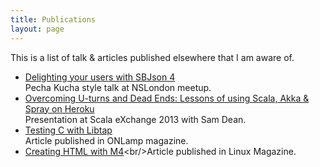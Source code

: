 ```yaml
---
title: Publications
layout: page
---
```


This is a list of talk & articles published elsewhere that I am aware
of.

* [Delighting your users with SBJson 4](https://vimeo.com/86478323)<br/>Pecha Kucha style talk at NSLondon meetup.
* [Overcoming U-turns and Dead Ends: Lessons of using Scala, Akka & Spray on Heroku](http://skillsmatter.com/podcast/scala/overcoming-u-turns-and-dead-ends-lessons-of-using-scala-akka-spray-on-heroku)<br/>Presentation at Scala eXchange 2013 with Sam Dean.
* [Testing C with Libtap](http://www.onlamp.com/pub/a/onlamp/2006/01/19/libtap.html?CMP=OTC-6YE827253101&ATT=Testing+C+with+Libtap)<br/>Article published in ONLamp magazine.
* [Creating HTML with M4](http://www.linux-magazine.com/w3/issue/25/GNUm4.pdf#!)<br/>Article published in Linux Magazine.
